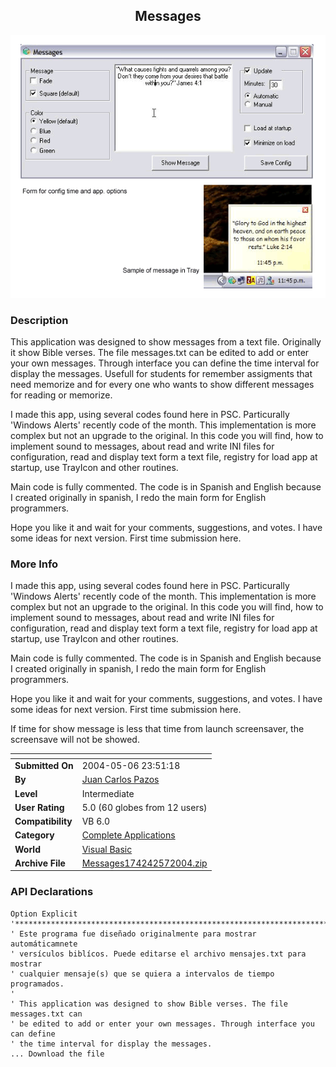 ﻿<div align="center">

## Messages

<img src="PIC200457115258335.gif">
</div>

### Description

This application was designed to show messages from a text file. Originally it show Bible verses. The file messages.txt can be edited to add or enter your own messages. Through interface you can define the time interval for display the messages. Usefull for students for remember assigments that need memorize and for every one who wants to show different messages for reading or memorize.

I made this app, using several codes found here in PSC. Particurally 'Windows Alerts' recently code of the month. This implementation is more complex but not an upgrade to the original. In this code you will find, how to implement sound to messages, about read and write INI files for configuration, read and display text form a text file, registry for load app at startup, use TrayIcon and other routines.

Main code is fully commented. The code is in Spanish and English because I created originally in spanish, I redo the main form for English programmers.

Hope you like it and wait for your comments, suggestions, and votes. I have some ideas for next version. First time submission here.
 
### More Info
 
I made this app, using several codes found here in PSC. Particurally 'Windows Alerts' recently code of the month. This implementation is more complex but not an upgrade to the original. In this code you will find, how to implement sound to messages, about read and write INI files for configuration, read and display text form a text file, registry for load app at startup, use TrayIcon and other routines.

Main code is fully commented. The code is in Spanish and English because I created originally in spanish, I redo the main form for English programmers.

Hope you like it and wait for your comments, suggestions, and votes. I have some ideas for next version. First time submission here.

If time for show message is less that time from launch screensaver, the screensave will not be showed.


<span>             |<span>
---                |---
**Submitted On**   |2004-05-06 23:51:18
**By**             |[Juan Carlos Pazos](https://github.com/Planet-Source-Code/PSCIndex/blob/master/ByAuthor/juan-carlos-pazos.md)
**Level**          |Intermediate
**User Rating**    |5.0 (60 globes from 12 users)
**Compatibility**  |VB 6\.0
**Category**       |[Complete Applications](https://github.com/Planet-Source-Code/PSCIndex/blob/master/ByCategory/complete-applications__1-27.md)
**World**          |[Visual Basic](https://github.com/Planet-Source-Code/PSCIndex/blob/master/ByWorld/visual-basic.md)
**Archive File**   |[Messages174242572004\.zip](https://github.com/Planet-Source-Code/juan-carlos-pazos-messages__1-53627/archive/master.zip)

### API Declarations

```
Option Explicit
'******************************************************************************
' Este programa fue diseñado originalmente para mostrar automáticamnete
' versículos biblícos. Puede editarse el archivo mensajes.txt para mostrar
' cualquier mensaje(s) que se quiera a intervalos de tiempo programados.
'
' This application was designed to show Bible verses. The file messages.txt can
' be edited to add or enter your own messages. Through interface you can define
' the time interval for display the messages.
... Download the file
```





